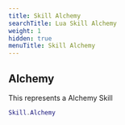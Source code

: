 ```yaml
---
title: Skill Alchemy
searchTitle: Lua Skill Alchemy
weight: 1
hidden: true
menuTitle: Skill Alchemy
---
```

## Alchemy

This represents a Alchemy Skill
```lua
Skill.Alchemy
```